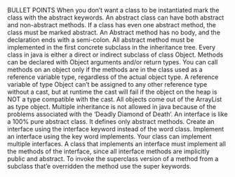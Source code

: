 BULLET POINTS
When you don’t want a class to be instantiated mark the class with the abstract keywords.
An abstract class can have both abstract and non-abstract methods.
If a class has even one abstract method, the class must be marked abstract.
An Abstract method has no body, and the declaration ends with a semi-colon.
All abstract method must be implemented in the first concrete subclass in the inheritance tree.
Every class in java is either a direct or indirect subclass of class Object.
Methods can be declared with Object arguments and/or return types.
You can call methods on an object only if the methods are in the class used as a reference variable type, regardless
of the actual object type.
A reference variable of type Object can’t be assigned to any other reference type without a cast, but at runtime
the cast will fail if the object on the heap is NOT a type compatible with the cast.
All objects come out of the ArrayList<object> as type object.
Multiple inheritance is not allowed in java because of the problems associated with the ‘Deadly Diamond of Death’.
An interface is like a 100% pure abstract class. It defines only abstract methods.
Create an interface using the interface keyword instead of the word class.
Implement an interface using the key word implements.
Your class can implement multiple interfaces.
A class that implements an interface must implement all the methods of the interface, since all interface methods
are implicitly public and abstract.
To invoke the superclass version of a method from a subclass that’e overridden the method use the super keywords.
